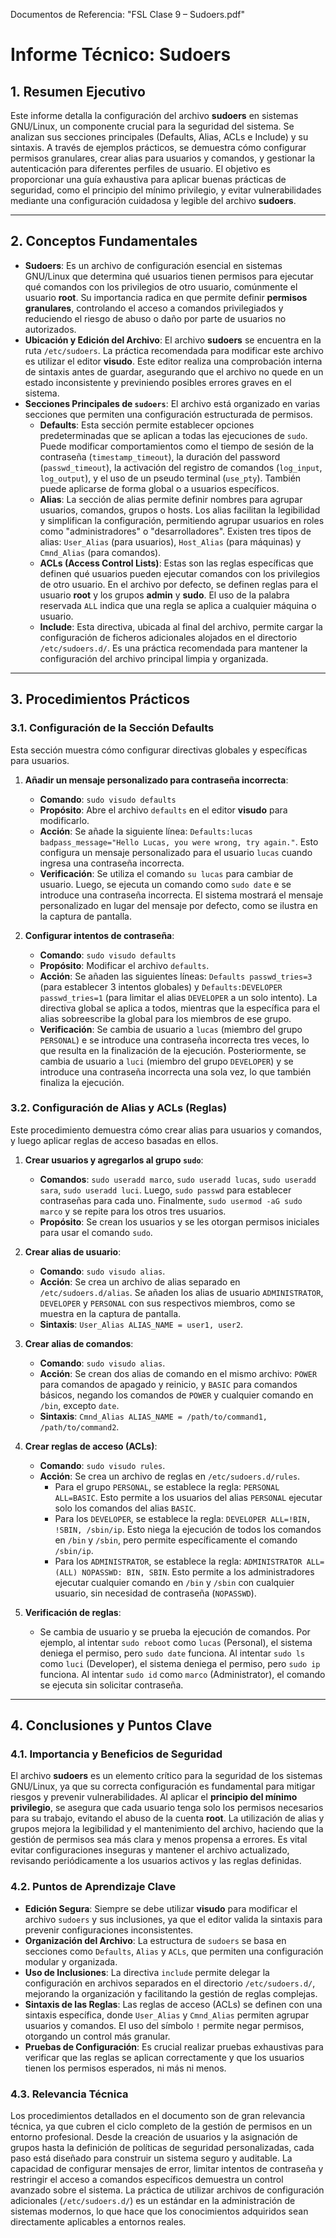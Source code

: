 Documentos de Referencia: "FSL Clase 9 – Sudoers.pdf"

# Informe Técnico: Sudoers

## 1. Resumen Ejecutivo

Este informe detalla la configuración del archivo **sudoers** en sistemas GNU/Linux, un componente crucial para la seguridad del sistema. Se analizan sus secciones principales (Defaults, Alias, ACLs e Include) y su sintaxis. A través de ejemplos prácticos, se demuestra cómo configurar permisos granulares, crear alias para usuarios y comandos, y gestionar la autenticación para diferentes perfiles de usuario. El objetivo es proporcionar una guía exhaustiva para aplicar buenas prácticas de seguridad, como el principio del mínimo privilegio, y evitar vulnerabilidades mediante una configuración cuidadosa y legible del archivo **sudoers**.

***

## 2. Conceptos Fundamentales

* **Sudoers**: Es un archivo de configuración esencial en sistemas GNU/Linux que determina qué usuarios tienen permisos para ejecutar qué comandos con los privilegios de otro usuario, comúnmente el usuario **root**. Su importancia radica en que permite definir **permisos granulares**, controlando el acceso a comandos privilegiados y reduciendo el riesgo de abuso o daño por parte de usuarios no autorizados.
* **Ubicación y Edición del Archivo**: El archivo **sudoers** se encuentra en la ruta `/etc/sudoers`. La práctica recomendada para modificar este archivo es utilizar el editor **visudo**. Este editor realiza una comprobación interna de sintaxis antes de guardar, asegurando que el archivo no quede en un estado inconsistente y previniendo posibles errores graves en el sistema.
* **Secciones Principales de `sudoers`**: El archivo está organizado en varias secciones que permiten una configuración estructurada de permisos.
    * **Defaults**: Esta sección permite establecer opciones predeterminadas que se aplican a todas las ejecuciones de `sudo`. Puede modificar comportamientos como el tiempo de sesión de la contraseña (`timestamp_timeout`), la duración del password (`passwd_timeout`), la activación del registro de comandos (`log_input`, `log_output`), y el uso de un pseudo terminal (`use_pty`). También puede aplicarse de forma global o a usuarios específicos.
    * **Alias**: La sección de alias permite definir nombres para agrupar usuarios, comandos, grupos o hosts. Los alias facilitan la legibilidad y simplifican la configuración, permitiendo agrupar usuarios en roles como "administradores" o "desarrolladores". Existen tres tipos de alias: `User_Alias` (para usuarios), `Host_Alias` (para máquinas) y `Cmnd_Alias` (para comandos).
    * **ACLs (Access Control Lists)**: Estas son las reglas específicas que definen qué usuarios pueden ejecutar comandos con los privilegios de otro usuario. En el archivo por defecto, se definen reglas para el usuario **root** y los grupos **admin** y **sudo**. El uso de la palabra reservada `ALL` indica que una regla se aplica a cualquier máquina o usuario.
    * **Include**: Esta directiva, ubicada al final del archivo, permite cargar la configuración de ficheros adicionales alojados en el directorio `/etc/sudoers.d/`. Es una práctica recomendada para mantener la configuración del archivo principal limpia y organizada.

***

## 3. Procedimientos Prácticos

### 3.1. Configuración de la Sección Defaults

Esta sección muestra cómo configurar directivas globales y específicas para usuarios.

1.  **Añadir un mensaje personalizado para contraseña incorrecta**:
    * **Comando**: `sudo visudo defaults`
    * **Propósito**: Abre el archivo `defaults` en el editor **visudo** para modificarlo.
    * **Acción**: Se añade la siguiente línea: `Defaults:lucas badpass_message="Hello Lucas, you were wrong, try again."`. Esto configura un mensaje personalizado para el usuario `lucas` cuando ingresa una contraseña incorrecta.
    * **Verificación**: Se utiliza el comando `su lucas` para cambiar de usuario. Luego, se ejecuta un comando como `sudo date` e se introduce una contraseña incorrecta. El sistema mostrará el mensaje personalizado en lugar del mensaje por defecto, como se ilustra en la captura de pantalla.

2.  **Configurar intentos de contraseña**:
    * **Comando**: `sudo visudo defaults`
    * **Propósito**: Modificar el archivo `defaults`.
    * **Acción**: Se añaden las siguientes líneas: `Defaults passwd_tries=3` (para establecer 3 intentos globales) y `Defaults:DEVELOPER passwd_tries=1` (para limitar el alias `DEVELOPER` a un solo intento). La directiva global se aplica a todos, mientras que la específica para el alias sobreescribe la global para los miembros de ese grupo.
    * **Verificación**: Se cambia de usuario a `lucas` (miembro del grupo `PERSONAL`) e se introduce una contraseña incorrecta tres veces, lo que resulta en la finalización de la ejecución. Posteriormente, se cambia de usuario a `luci` (miembro del grupo `DEVELOPER`) y se introduce una contraseña incorrecta una sola vez, lo que también finaliza la ejecución.

### 3.2. Configuración de Alias y ACLs (Reglas)

Este procedimiento demuestra cómo crear alias para usuarios y comandos, y luego aplicar reglas de acceso basadas en ellos.

1.  **Crear usuarios y agregarlos al grupo `sudo`**:
    * **Comandos**: `sudo useradd marco`, `sudo useradd lucas`, `sudo useradd sara`, `sudo useradd luci`. Luego, `sudo passwd` para establecer contraseñas para cada uno. Finalmente, `sudo usermod -aG sudo marco` y se repite para los otros tres usuarios.
    * **Propósito**: Se crean los usuarios y se les otorgan permisos iniciales para usar el comando `sudo`.

2.  **Crear alias de usuario**:
    * **Comando**: `sudo visudo alias`.
    * **Acción**: Se crea un archivo de alias separado en `/etc/sudoers.d/alias`. Se añaden los alias de usuario `ADMINISTRATOR`, `DEVELOPER` y `PERSONAL` con sus respectivos miembros, como se muestra en la captura de pantalla.
    * **Sintaxis**: `User_Alias ALIAS_NAME = user1, user2`.

3.  **Crear alias de comandos**:
    * **Comando**: `sudo visudo alias`.
    * **Acción**: Se crean dos alias de comando en el mismo archivo: `POWER` para comandos de apagado y reinicio, y `BASIC` para comandos básicos, negando los comandos de `POWER` y cualquier comando en `/bin`, excepto `date`.
    * **Sintaxis**: `Cmnd_Alias ALIAS_NAME = /path/to/command1, /path/to/command2`.

4.  **Crear reglas de acceso (ACLs)**:
    * **Comando**: `sudo visudo rules`.
    * **Acción**: Se crea un archivo de reglas en `/etc/sudoers.d/rules`.
        * Para el grupo `PERSONAL`, se establece la regla: `PERSONAL ALL=BASIC`. Esto permite a los usuarios del alias `PERSONAL` ejecutar solo los comandos del alias `BASIC`.
        * Para los `DEVELOPER`, se establece la regla: `DEVELOPER ALL=!BIN, !SBIN, /sbin/ip`. Esto niega la ejecución de todos los comandos en `/bin` y `/sbin`, pero permite específicamente el comando `/sbin/ip`.
        * Para los `ADMINISTRATOR`, se establece la regla: `ADMINISTRATOR ALL=(ALL) NOPASSWD: BIN, SBIN`. Esto permite a los administradores ejecutar cualquier comando en `/bin` y `/sbin` con cualquier usuario, sin necesidad de contraseña (`NOPASSWD`).

5.  **Verificación de reglas**:
    * Se cambia de usuario y se prueba la ejecución de comandos. Por ejemplo, al intentar `sudo reboot` como `lucas` (Personal), el sistema deniega el permiso, pero `sudo date` funciona. Al intentar `sudo ls` como `luci` (Developer), el sistema deniega el permiso, pero `sudo ip` funciona. Al intentar `sudo id` como `marco` (Administrator), el comando se ejecuta sin solicitar contraseña.

***

## 4. Conclusiones y Puntos Clave

### 4.1. Importancia y Beneficios de Seguridad

El archivo **sudoers** es un elemento crítico para la seguridad de los sistemas GNU/Linux, ya que su correcta configuración es fundamental para mitigar riesgos y prevenir vulnerabilidades. Al aplicar el **principio del mínimo privilegio**, se asegura que cada usuario tenga solo los permisos necesarios para su trabajo, evitando el abuso de la cuenta **root**. La utilización de alias y grupos mejora la legibilidad y el mantenimiento del archivo, haciendo que la gestión de permisos sea más clara y menos propensa a errores. Es vital evitar configuraciones inseguras y mantener el archivo actualizado, revisando periódicamente a los usuarios activos y las reglas definidas.

### 4.2. Puntos de Aprendizaje Clave

* **Edición Segura**: Siempre se debe utilizar **visudo** para modificar el archivo `sudoers` y sus inclusiones, ya que el editor valida la sintaxis para prevenir configuraciones inconsistentes.
* **Organización del Archivo**: La estructura de `sudoers` se basa en secciones como `Defaults`, `Alias` y `ACLs`, que permiten una configuración modular y organizada.
* **Uso de Inclusiones**: La directiva `include` permite delegar la configuración en archivos separados en el directorio `/etc/sudoers.d/`, mejorando la organización y facilitando la gestión de reglas complejas.
* **Sintaxis de las Reglas**: Las reglas de acceso (ACLs) se definen con una sintaxis específica, donde `User_Alias` y `Cmnd_Alias` permiten agrupar usuarios y comandos. El uso del símbolo `!` permite negar permisos, otorgando un control más granular.
* **Pruebas de Configuración**: Es crucial realizar pruebas exhaustivas para verificar que las reglas se aplican correctamente y que los usuarios tienen los permisos esperados, ni más ni menos.

### 4.3. Relevancia Técnica

Los procedimientos detallados en el documento son de gran relevancia técnica, ya que cubren el ciclo completo de la gestión de permisos en un entorno profesional. Desde la creación de usuarios y la asignación de grupos hasta la definición de políticas de seguridad personalizadas, cada paso está diseñado para construir un sistema seguro y auditable. La capacidad de configurar mensajes de error, limitar intentos de contraseña y restringir el acceso a comandos específicos demuestra un control avanzado sobre el sistema. La práctica de utilizar archivos de configuración adicionales (`/etc/sudoers.d/`) es un estándar en la administración de sistemas modernos, lo que hace que los conocimientos adquiridos sean directamente aplicables a entornos reales.